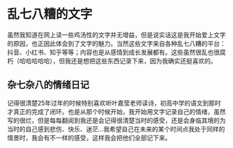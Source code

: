 # 乱七八糟的文字

虽然我知道在网上读一些鸡汤性的文字并无增益，但是说实话这是我开始爱上文字的原因，也正因此体会到了文字的魅力。当然这些文字来自各种乱七八糟的平台：抖音、小红书、知乎等等；内容也是从感情到成长发展都有。这些虽然很乱也很腐朽（哈哈哈哈哈），但我还是想把这些东西记录下来，因为我确实还挺喜欢的。

## 杂七杂八的情绪日记

记得很清楚25年过年的时候特别喜欢听叶嘉莹老师读诗，初高中学的语文到那时才真正的完成了闭环。也是从那个时候开始，我开始用文字记录自己的情绪，虽然写的很烂，但是每每翻阅到我还是会记得很清楚当时的感受，还是会身临其境的为当时的自己感到悲伤、快乐、迷茫...我希望自己在未来的某个时间点我处于同样的情景时，我会有不一样的感受，这样我会把他们全部记下来。
